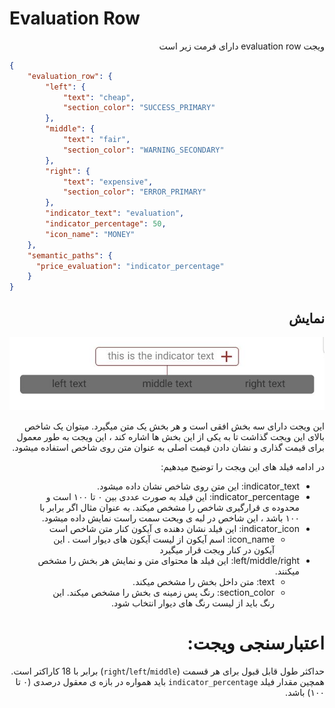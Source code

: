 # Evaluation Row
<div dir="rtl">
 ویجت evaluation row دارای فرمت زیر است
</div>

```json
{
    "evaluation_row": {
        "left": {
            "text": "cheap",
            "section_color": "SUCCESS_PRIMARY"
        },
        "middle": {
            "text": "fair",
            "section_color": "WARNING_SECONDARY"
        },
        "right": {
            "text": "expensive",
            "section_color": "ERROR_PRIMARY"
        },
        "indicator_text": "evaluation",
        "indicator_percentage": 50,
        "icon_name": "MONEY"
    },
    "semantic_paths": {
      "price_evaluation": "indicator_percentage"
    }
}
```
<div dir="rtl">

##  نمایش
![ScreenShot](doc-images/evaluation_row.png)

این ویجت دارای سه بخش افقی است و هر بخش یک متن میگیرد. میتوان یک شاخص بالای این ویجت گذاشت تا به یکی از این بخش ها اشاره کند ، این ویجت به طور معمول برای قیمت گذاری و نشان دادن قیمت اصلی به عنوان متن روی شاخص استفاده میشود.

در ادامه فیلد های این ویجت را توضیح میدهیم:
- indicator_text: این متن روی شاخص نشان داده میشود.
- indicator_percentage: این فیلد به صورت عددی بین ۰ تا ۱۰۰ است و محدوده ی قرارگیری شاخص را مشخص میکند. به عنوان مثال اگر برابر با ۱۰۰ باشد ، این شاخص در لبه ی ویحت سمت راست نمایش داده میشود.
- indicator_icon: این فیلد نشان دهنده ی آیکون کنار متن شاخص است
  - icon_name: اسم آیکون از لیست آیکون های دیوار است . این آیکون در کنار ویجت قرار میگیرد
- left/middle/right: این فیلد ها محتوای متن و نمایش هر بخش را مشخص میکنند.
  - text: متن داخل بخش را مشخص میکند.
  - section_color: رنگ پس زمینه ی بخش را مشخص میکند. این رنگ باید از لیست رنگ های دیوار انتخاب شود.

# اعتبارسنجی ویجت:

حداکثر طول قابل قبول برای هر قسمت (`right`/`left`/`middle`) برابر با 18 کاراکتر است. همچین مقدار فیلد `indicator_percentage` باید همواره در بازه ی معقول درصدی (۰ تا ۱۰۰) باشد.

</div>
